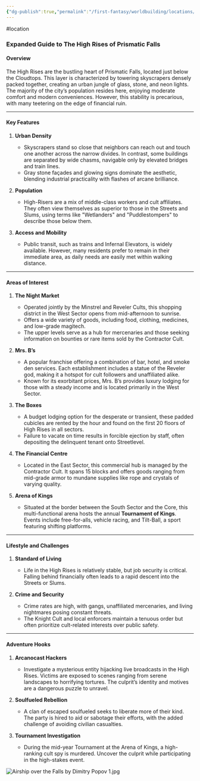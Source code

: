 ```yaml
---
{"dg-publish":true,"permalink":"/first-fantasy/worldbuilding/locations/the-falls/the-high-rises/","noteIcon":"","created":"2025-01-21T18:26:23.815+09:00","updated":"2025-02-01T23:40:48.352+09:00"}
---
```


#location 
### Expanded Guide to The High Rises of Prismatic Falls

#### **Overview**

The High Rises are the bustling heart of Prismatic Falls, located just below the Cloudtops. This layer is characterized by towering skyscrapers densely packed together, creating an urban jungle of glass, stone, and neon lights. The majority of the city’s population resides here, enjoying moderate comfort and modern conveniences. However, this stability is precarious, with many teetering on the edge of financial ruin​.

---

#### **Key Features**

1. **Urban Density**
    
    - Skyscrapers stand so close that neighbors can reach out and touch one another across the narrow divides. In contrast, some buildings are separated by wide chasms, navigable only by elevated bridges and train lines​.
    - Gray stone façades and glowing signs dominate the aesthetic, blending industrial practicality with flashes of arcane brilliance​.
2. **Population**
    
    - High-Risers are a mix of middle-class workers and cult affiliates. They often view themselves as superior to those in the Streets and Slums, using terms like "Wetlanders" and "Puddlestompers" to describe those below them.
3. **Access and Mobility**
    
    - Public transit, such as trains and Infernal Elevators, is widely available. However, many residents prefer to remain in their immediate area, as daily needs are easily met within walking distance​.

---

#### **Areas of Interest**

1. **The Night Market**
    
    - Operated jointly by the Minstrel and Reveler Cults, this shopping district in the West Sector opens from mid-afternoon to sunrise.
    - Offers a wide variety of goods, including food, clothing, medicines, and low-grade magitech.
    - The upper levels serve as a hub for mercenaries and those seeking information on bounties or rare items sold by the Contractor Cult.
2. **Mrs. B’s**
    
    - A popular franchise offering a combination of bar, hotel, and smoke den services. Each establishment includes a statue of the Reveler god, making it a hotspot for cult followers and unaffiliated alike.
    - Known for its exorbitant prices, Mrs. B’s provides luxury lodging for those with a steady income and is located primarily in the West Sector.
3. **The Boxes**
    
    - A budget lodging option for the desperate or transient, these padded cubicles are rented by the hour and found on the first 20 floors of High Rises in all sectors.
    - Failure to vacate on time results in forcible ejection by staff, often depositing the delinquent tenant onto Streetlevel​.
4. **The Financial Centre**
    
    - Located in the East Sector, this commercial hub is managed by the Contractor Cult. It spans 15 blocks and offers goods ranging from mid-grade armor to mundane supplies like rope and crystals of varying quality​.
5. **Arena of Kings**
    
    - Situated at the border between the South Sector and the Core, this multi-functional arena hosts the annual **Tournament of Kings**. Events include free-for-alls, vehicle racing, and Tilt-Ball, a sport featuring shifting platforms​.

---

#### **Lifestyle and Challenges**

1. **Standard of Living**
    
    - Life in the High Rises is relatively stable, but job security is critical. Falling behind financially often leads to a rapid descent into the Streets or Slums.
2. **Crime and Security**
    
    - Crime rates are high, with gangs, unaffiliated mercenaries, and living nightmares posing constant threats.
    - The Knight Cult and local enforcers maintain a tenuous order but often prioritize cult-related interests over public safety​.

---

#### **Adventure Hooks**

1. **Arcanocast Hackers**
    
    - Investigate a mysterious entity hijacking live broadcasts in the High Rises. Victims are exposed to scenes ranging from serene landscapes to horrifying tortures. The culprit’s identity and motives are a dangerous puzzle to unravel​.
2. **Soulfueled Rebellion**
    
    - A clan of escaped soulfueled seeks to liberate more of their kind. The party is hired to aid or sabotage their efforts, with the added challenge of avoiding civilian casualties​.
3. **Tournament Investigation**
    
    - During the mid-year Tournament at the Arena of Kings, a high-ranking cult spy is murdered. Uncover the culprit while participating in the high-stakes event​.


![Airship over the Falls by Dimitry Popov 1.jpg](/img/user/Attachments/Airship%20over%20the%20Falls%20by%20Dimitry%20Popov%201.jpg)